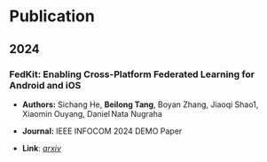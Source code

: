 # Publication

## 2024

### FedKit: Enabling Cross-Platform Federated Learning for Android and iOS
- **Authors:** Sichang He, **Beilong Tang**, Boyan Zhang, Jiaoqi Shao1, Xiaomin Ouyang, Daniel Nata Nugraha

- **Journal:** IEEE INFOCOM 2024 DEMO Paper

- **Link**: [_arxiv_](https://www.arxiv.org/abs/2402.10464) 